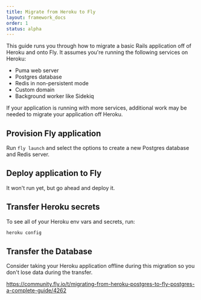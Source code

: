 ```yaml
---
title: Migrate from Heroku to Fly
layout: framework_docs
order: 1
status: alpha
---
```


This guide runs you through how to migrate a basic Rails application off of Heroku and onto Fly. It assumes you're running the following services on Heroku:

* Puma web server
* Postgres database
* Redis in non-persistent mode
* Custom domain
* Background worker like Sidekiq

If your application is running with more services, additional work may be needed to migrate your application off Heroku.

## Provision Fly application

Run `fly launch` and select the options to create a new Postgres database and Redis server.

## Deploy application to Fly

It won't run yet, but go ahead and deploy it.

## Transfer Heroku secrets

To see all of your Heroku env vars and secrets, run:

```cmd
heroku config
```

## Transfer the Database

<aside class="callout">
  Consider taking your Heroku application offline during this migration so you don't lose data during the transfer.
</aside>

https://community.fly.io/t/migrating-from-heroku-postgres-to-fly-postgres-a-complete-guide/4262